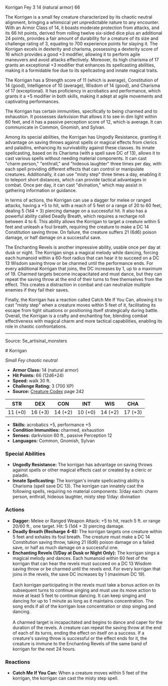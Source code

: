 <MonsterName/>Korrigan</MonsterName>
<CreatureType/>Fey</CreatureType>
<CR/>3</CR>
<AC/>14 (natural armor)</AC>
<HP/>66</HP>
<summary>The Korrigan is a small fey creature characterized by its chaotic neutral alignment, bringing a whimsical yet unpredictable nature to any encounter. With an Armor Class of 14, it boasts moderate protection from attacks, and its 66 hit points, derived from rolling twelve six-sided dice plus an additional 24 points, provides a fair amount of durability for a creature of its size and challenge rating of 3, equating to 700 experience points for slaying it. The Korrigan excels in dexterity and charisma, possessing a dexterity score of 16 which provides a good +3 modifier, allowing it to perform agile maneuvers and avoid attacks effectively. Moreover, its high charisma of 17 grants an exceptional +3 modifier that enhances its spellcasting abilities, making it a formidable foe due to its spellcasting and innate magical traits.</summary>

<detail>

The Korrigan has a Strength score of 11 (which is average), Constitution of 14 (good), Intelligence of 10 (average), Wisdom of 14 (good), and Charisma of 17 (exceptional). It has proficiency in acrobatics and performance, which grants it a +5 modifier in both skills, making it adept at agile movements and captivating performances. 

The Korrigan has certain immunities, specifically to being charmed and to exhaustion. It possesses darkvision that allows it to see in dim light within 60 feet, and it has a passive perception score of 12, which is average. It can communicate in Common, Gnomish, and Sylvan.

Among its special abilities, the Korrigan has Ungodly Resistance, granting it advantage on saving throws against spells or magical effects from clerics and paladins, enhancing its survivability against these classes. Its innate spellcasting, based on its Charisma (with a spell save DC of 13), allows it to cast various spells without needing material components. It can cast "charm person," "enthrall," and "hideous laughter" three times per day, with each spell providing different effects that can control or manipulate creatures. Additionally, it can use "misty step" three times a day, enabling it to teleport short distances, which can provide tactical advantages in combat. Once per day, it can cast "divination," which may assist in gathering information or guidance.

In terms of actions, the Korrigan can use a dagger for melee or ranged attacks, having a +5 to hit, with a reach of 5 feet or a range of 20 to 60 feet, dealing 5 (1d4 + 3) piercing damage on a successful hit. It also has a powerful ability called Deadly Breath, which requires a recharge roll between 4 to 6. This ability allows the Korrigan to target a creature within 5 feet and unleash a foul breath, requiring the creature to make a DC 14 Constitution saving throw. On failure, the creature suffers 21 (6d6) poison damage, or half damage on a successful save. 

The Enchanting Revels is another impressive ability, usable once per day at dusk or night. The Korrigan sings a magical melody while dancing, forcing each humanoid within a 60-foot radius that can hear it to succeed on a DC 13 Wisdom saving throw or be charmed until the performance ends. For every additional Korrigan that joins, the DC increases by 1, up to a maximum of 19. Charmed targets become incapacitated and must dance, but they can repeat the saving throw at the end of their turns to free themselves from the effect. This creates a distraction in combat and can neutralize multiple enemies if they fail their saves. 

Finally, the Korrigan has a reaction called Catch Me If You Can, allowing it to cast "misty step" when a creature moves within 5 feet of it, facilitating its escape from tight situations or positioning itself strategically during battle. Overall, the Korrigan is a crafty and enchanting foe, blending combat effectiveness with magical charm and more tactical capabilities, enabling its role in chaotic confrontations.</detail>



---

Source: 5e_artisinal_monsters

<statblock>
# Korrigan

*Small* *Fey* *chaotic neutral*

- **Armor Class:** 14 (natural armor)
- **Hit Points:** 66 (12d6+24)
- **Speed:** walk 30 ft.
- **Challenge Rating:** 3 (700 XP)
- **Source:** [Creature Codex](https://koboldpress.com/kpstore/product/creature-codex-for-5th-edition-dnd) page 242

| STR | DEX | CON | INT | WIS | CHA |
| --- | --- | --- | --- | --- | --- |
| 11 (+0) | 16 (+3) | 14 (+2) | 10 (+0) | 14 (+2) | 17 (+3) |

- **Skills:** acrobatics +5, performance +5
- **Condition Immunities:** charmed, exhaustion
- **Senses:** darkvision 60 ft., passive Perception 12
- **Languages:** Common, Gnomish, Sylvan

### Special Abilities

- **Ungodly Resistance:** The korrigan has advantage on saving throws against spells or other magical effects cast or created by a cleric or paladin.
- **Innate Spellcasting:** The korrigan's innate spellcasting ability is Charisma (spell save DC 13). The korrigan can innately cast the following spells, requiring no material components:
3/day each: charm person, enthrall, hideous laughter, misty step
1/day: divination

### Actions

- **Dagger:** Melee or Ranged Weapon Attack: +5 to hit, reach 5 ft. or range 20/60 ft., one target. Hit: 5 (1d4 + 3) piercing damage.
- **Deadly Breath (Recharge 4-6):** The korrigan targets one creature within 5 feet and exhales its foul breath. The creature must make a DC 14 Constitution saving throw, taking 21 (6d6) poison damage on a failed save, or half as much damage on a successful one.
- **Enchanting Revels (1/Day at Dusk or Night Only):** The korrigan sings a magical melody and dances. Each humanoid within 60 feet of the korrigan that can hear the revels must succeed on a DC 13 Wisdom saving throw or be charmed until the revels end. For every korrigan that joins in the revels, the save DC increases by 1 (maximum DC 19). <br><br>Each korrigan participating in the revels must take a bonus action on its subsequent turns to continue singing and must use its move action to move at least 5 feet to continue dancing. It can keep singing and dancing for up to 1 minute as long as it maintains concentration. The song ends if all of the korrigan lose concentration or stop singing and dancing. <br><br>A charmed target is incapacitated and begins to dance and caper for the duration of the revels. A creature can repeat the saving throw at the end of each of its turns, ending the effect on itself on a success. If a creature's saving throw is successful or the effect ends for it, the creature is immune to the Enchanting Revels of the same band of korrigan for the next 24 hours.

### Reactions

- **Catch Me If You Can:** When a creature moves within 5 feet of the korrigan, the korrigan can cast the misty step spell.


</statblock>



